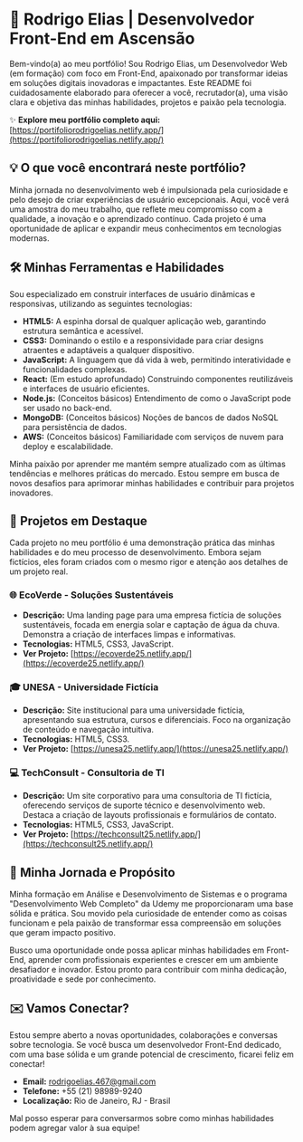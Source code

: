 # 🚀 Rodrigo Elias | Desenvolvedor Front-End em Ascensão

Bem-vindo(a) ao meu portfólio! Sou Rodrigo Elias, um Desenvolvedor Web (em formação) com foco em Front-End, apaixonado por transformar ideias em soluções digitais inovadoras e impactantes. Este README foi cuidadosamente elaborado para oferecer a você, recrutador(a), uma visão clara e objetiva das minhas habilidades, projetos e paixão pela tecnologia.

✨ **Explore meu portfólio completo aqui:** [https://portifoliorodrigoelias.netlify.app/](https://portifoliorodrigoelias.netlify.app/)

## 💡 O que você encontrará neste portfólio?

Minha jornada no desenvolvimento web é impulsionada pela curiosidade e pelo desejo de criar experiências de usuário excepcionais. Aqui, você verá uma amostra do meu trabalho, que reflete meu compromisso com a qualidade, a inovação e o aprendizado contínuo. Cada projeto é uma oportunidade de aplicar e expandir meus conhecimentos em tecnologias modernas.

## 🛠️ Minhas Ferramentas e Habilidades

Sou especializado em construir interfaces de usuário dinâmicas e responsivas, utilizando as seguintes tecnologias:

*   **HTML5:** A espinha dorsal de qualquer aplicação web, garantindo estrutura semântica e acessível.
*   **CSS3:** Dominando o estilo e a responsividade para criar designs atraentes e adaptáveis a qualquer dispositivo.
*   **JavaScript:** A linguagem que dá vida à web, permitindo interatividade e funcionalidades complexas.
*   **React:** (Em estudo aprofundado) Construindo componentes reutilizáveis e interfaces de usuário eficientes.
*   **Node.js:** (Conceitos básicos) Entendimento de como o JavaScript pode ser usado no back-end.
*   **MongoDB:** (Conceitos básicos) Noções de bancos de dados NoSQL para persistência de dados.
*   **AWS:** (Conceitos básicos) Familiaridade com serviços de nuvem para deploy e escalabilidade.

Minha paixão por aprender me mantém sempre atualizado com as últimas tendências e melhores práticas do mercado. Estou sempre em busca de novos desafios para aprimorar minhas habilidades e contribuir para projetos inovadores.

## 📂 Projetos em Destaque

Cada projeto no meu portfólio é uma demonstração prática das minhas habilidades e do meu processo de desenvolvimento. Embora sejam fictícios, eles foram criados com o mesmo rigor e atenção aos detalhes de um projeto real.

### 🌐 EcoVerde - Soluções Sustentáveis

*   **Descrição:** Uma landing page para uma empresa fictícia de soluções sustentáveis, focada em energia solar e captação de água da chuva. Demonstra a criação de interfaces limpas e informativas.
*   **Tecnologias:** HTML5, CSS3, JavaScript.
*   **Ver Projeto:** [https://ecoverde25.netlify.app/](https://ecoverde25.netlify.app/)

### 🎓 UNESA - Universidade Fictícia

*   **Descrição:** Site institucional para uma universidade fictícia, apresentando sua estrutura, cursos e diferenciais. Foco na organização de conteúdo e navegação intuitiva.
*   **Tecnologias:** HTML5, CSS3.
*   **Ver Projeto:** [https://unesa25.netlify.app/](https://unesa25.netlify.app/)

### 💻 TechConsult - Consultoria de TI

*   **Descrição:** Um site corporativo para uma consultoria de TI fictícia, oferecendo serviços de suporte técnico e desenvolvimento web. Destaca a criação de layouts profissionais e formulários de contato.
*   **Tecnologias:** HTML5, CSS3, JavaScript.
*   **Ver Projeto:** [https://techconsult25.netlify.app/](https://techconsult25.netlify.app/)

## 🌟 Minha Jornada e Propósito

Minha formação em Análise e Desenvolvimento de Sistemas e o programa "Desenvolvimento Web Completo" da Udemy me proporcionaram uma base sólida e prática. Sou movido pela curiosidade de entender como as coisas funcionam e pela paixão de transformar essa compreensão em soluções que geram impacto positivo.

Busco uma oportunidade onde possa aplicar minhas habilidades em Front-End, aprender com profissionais experientes e crescer em um ambiente desafiador e inovador. Estou pronto para contribuir com minha dedicação, proatividade e sede por conhecimento.

## ✉️ Vamos Conectar?

Estou sempre aberto a novas oportunidades, colaborações e conversas sobre tecnologia. Se você busca um desenvolvedor Front-End dedicado, com uma base sólida e um grande potencial de crescimento, ficarei feliz em conectar!

*   **Email:** rodrigoelias.467@gmail.com
*   **Telefone:** +55 (21) 98989-9240
*   **Localização:** Rio de Janeiro, RJ - Brasil

Mal posso esperar para conversarmos sobre como minhas habilidades podem agregar valor à sua equipe!
